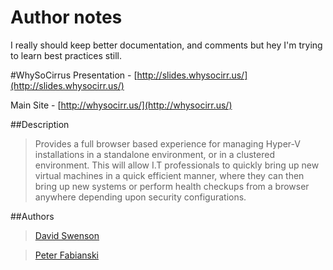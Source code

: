 # Author notes
I really should keep better documentation, and comments but hey I'm trying to learn best practices still.


#WhySoCirrus
Presentation - [http://slides.whysocirr.us/](http://slides.whysocirr.us/)

Main Site - [http://whysocirr.us/](http://whysocirr.us/)

##Description
> Provides a full browser based experience for managing Hyper-V installations in a standalone environment, or in a clustered environment. This will allow I.T professionals to quickly bring up new virtual machines in a quick efficient manner, where they can then bring up new systems or perform health checkups from a browser anywhere depending upon security configurations.

##Authors
> [David Swenson](https://www.linkedin.com/pub/david-swenson/51/a1b/354)

> [Peter Fabianski](https://www.linkedin.com/pub/peter-fabianski/4a/43a/593)
